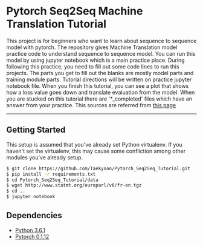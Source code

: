# Pytorch Seq2Seq Machine Translation Tutorial
This project is for beginners who want to learn about sequence to sequence model with pytorch. The repository gives Machine Translation model practice code to understand sequence to sequence model. You can run this model by using jupyter notebook which is a main practice place. During following this practice, you need to fill out some code lines to run this projects. The parts you get to fill out the blanks are mostly model parts and training module parts. Tutorial directions will be written on  practice jupyter notebook file. When you finish this tutorial, you can see a plot that shows how a loss value goes down and translate evaluation from the model. When you are stucked on this tutorial there are '*_completed' files which have an answer from your practice. This sources are referred from [this page](http://pytorch.org/tutorials/intermediate/seq2seq_translation_tutorial.html)

------------------------------------------------------------------------------------------------------------
## Getting Started 
This setup is assumed that you've already set Python virtualenv. If you haven't set the virtualenv, this may cause some confliction among other modules you've already setup.

```bash
$ git clone https://github.com/Taekyoon/Pytorch_Seq2Seq_Tutorial.git
$ pip install -r requirements.txt
$ cd Pytorch_Seq2Seq_Tutorial/data
$ wget http://www.statmt.org/europarl/v6/fr-en.tgz
$ cd ..
$ jupyter notebook
```

## Dependencies
* [Python 3.6.1](https://www.continuum.io/downloads)
* [Pytorch 0.1.12](http://pytorch.org/)
